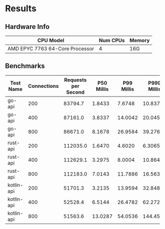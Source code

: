 # Results
## Hardware Info
| CPU Model | Num CPUs | Memory |
| --------- | -------- | ------ |
| AMD EPYC 7763 64-Core Processor | 4 | 16G |

## Benchmarks
| Test Name | Connections | Requests per Second | P50 Millis | P99 Millis | P999 Millis | API Memory MB | API CPU Time | API Threads |
| --------- | ----------- | ------------------- | ---------- | ---------- | ----------- | ------------- | ------------ | ----------- |
| go-api | 200 | 83794.7 | 1.8433 | 7.6748 | 10.8371 | 17.5 | 00:00:27 | 11 |
| go-api | 400 | 87161.0 | 3.8337 | 14.0042 | 20.0452 | 24.8 | 00:00:27 | 12 |
| go-api | 800 | 86671.0 | 8.1678 | 26.9584 | 39.2767 | 37.0 | 00:00:27 | 11 |
| rust-api | 200 | 112035.0 | 1.6470 | 4.6020 | 6.3065 | 9.1 | 00:00:17 | 5 |
| rust-api | 400 | 112629.1 | 3.2975 | 8.0004 | 10.8640 | 14.0 | 00:00:17 | 5 |
| rust-api | 800 | 112183.0 | 7.0143 | 11.7886 | 16.5639 | 24.0 | 00:00:17 | 5 |
| kotlin-api | 200 | 51701.3 | 3.2135 | 13.9594 | 32.8481 | 342.3 | 00:00:59 | 147 |
| kotlin-api | 400 | 52528.4 | 6.5144 | 26.4782 | 62.2722 | 408.4 | 00:00:58 | 155 |
| kotlin-api | 800 | 51563.6 | 13.0287 | 54.0536 | 144.4530 | 489.4 | 00:00:58 | 155 |
